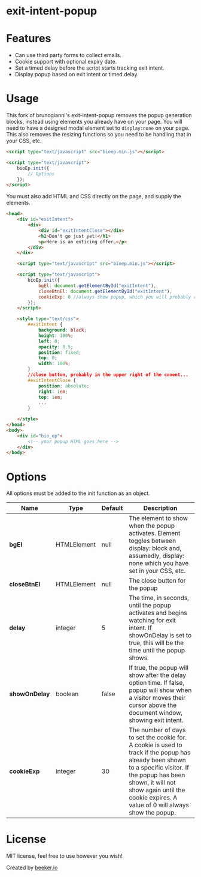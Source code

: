 # exit-intent-popup

# Features

- Can use third party forms to collect emails.
- Cookie support with optional expiry date.
- Set a timed delay before the script starts tracking exit intent.
- Display popup based on exit intent or timed delay.

# Usage

This fork of brunogianni's exit-intent-popup removes the popup generation blocks, instead using elements you already have on your page. You will need to have a designed modal element set to `display:none` on your page. This also removes the resizing functions so you need to be handling that in your CSS, etc.

```html
<script type="text/javascript" src="bioep.min.js"></script>

<script type="text/javascript">
    bioEp.init({
        // Options
    });
</script>
```

You must also add HTML and CSS directly on the page, and supply the elements.

```html
<head>
    <div id="exitIntent">
        <div>
            <div id="exitIntentClose"></div>    
            <h1>Don't go just yet!</h1>
            <p>Here is an enticing offer…</p>
        </div>
    </div>

    <script type="text/javascript" src="bioep.min.js"></script>

    <script type="text/javascript">
        bioEp.init({
            bgEl: document.getElementById("exitIntent"),
            closeBtnEl: document.getElementById("exitIntent"),
            cookieExp: 0 //always show popup, which you will probably remove after initial testing! (see options)
        });
    </script>

    <style type="text/css">
        #exitIntent {
            background: black;
            height: 100%;
            left: 0;
            opacity: 0.5;
            position: fixed;
            top: 0;
            width: 100%;
        }
        //close button, probably in the upper right of the conent...
        #exitIntentClose {
            position: absolute;
            right: 1em;
            top: 1em;
            ...
        }  

    </style>
</head>
<body>
    <div id="bio_ep">
        <!-- your popup HTML goes here -->
    </div>
</body>
```

# Options

All options must be added to the init function as an object.

Name            | Type        | Default | Description
--------------- | ----------- | ------- | -----------------------------------------------------------------------------------------------------------------------------------------------------------------------------------------------------------------------------------------------------
**bgEl**        | HTMLElement | null    | The element to show when the popup activates. Element toggles between display: block and, assumedly, display: none which you have set in your CSS, etc.
**closeBtnEl**  | HTMLElement | null    | The close button for the popup
**delay**       | integer     | 5       | The time, in seconds, until the popup activates and begins watching for exit intent. If showOnDelay is set to true, this will be the time until the popup shows.
**showOnDelay** | boolean     | false   | If true, the popup will show after the delay option time. If false, popup will show when a visitor moves their cursor above the document window, showing exit intent.
**cookieExp**   | integer     | 30      | The number of days to set the cookie for. A cookie is used to track if the popup has already been shown to a specific visitor. If the popup has been shown, it will not show again until the cookie expires. A value of 0 will always show the popup.

# License

MIT license, feel free to use however you wish!

Created by [beeker.io](http://beeker.io/exit-intent-popup-script-tutorial)
